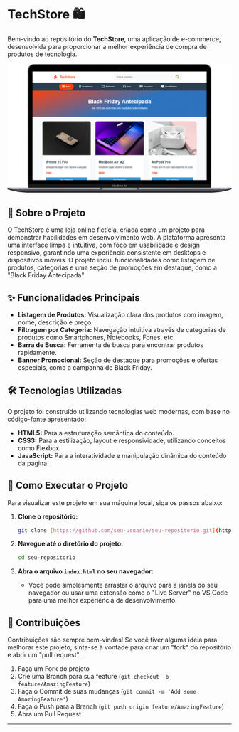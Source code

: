 # TechStore 🛍️

Bem-vindo ao repositório do **TechStore**, uma aplicação de e-commerce, desenvolvida para proporcionar a melhor experiência de compra de produtos de tecnologia.

![Demonstração do Projeto TechStore](./assets/Macbook-Air.png)

## 📜 Sobre o Projeto

O TechStore é uma loja online fictícia, criada como um projeto para demonstrar habilidades em desenvolvimento web.
A plataforma apresenta uma interface limpa e intuitiva, com foco em usabilidade e design responsivo, garantindo uma experiência consistente em desktops e dispositivos móveis. O projeto inclui funcionalidades como listagem de produtos, categorias e uma seção de promoções em destaque, como a "Black Friday Antecipada".

## ✨ Funcionalidades Principais

- **Listagem de Produtos:** Visualização clara dos produtos com imagem, nome, descrição e preço.
- **Filtragem por Categoria:** Navegação intuitiva através de categorias de produtos como Smartphones, Notebooks, Fones, etc.
- **Barra de Busca:** Ferramenta de busca para encontrar produtos rapidamente.
- **Banner Promocional:** Seção de destaque para promoções e ofertas especiais, como a campanha de Black Friday.

## 🛠️ Tecnologias Utilizadas

O projeto foi construído utilizando tecnologias web modernas, com base no código-fonte apresentado:

- **HTML5:** Para a estruturação semântica do conteúdo.
- **CSS3:** Para a estilização, layout e responsividade, utilizando conceitos como Flexbox.
- **JavaScript:** Para a interatividade e manipulação dinâmica do conteúdo da página.

## 🚀 Como Executar o Projeto

Para visualizar este projeto em sua máquina local, siga os passos abaixo:

1. **Clone o repositório:**

   ```bash
   git clone [https://github.com/seu-usuario/seu-repositorio.git](https://github.com/seu-usuario/seu-repositorio.git)
   ```

2. **Navegue até o diretório do projeto:**

   ```bash
   cd seu-repositorio
   ```

3. **Abra o arquivo `index.html` no seu navegador:**
   - Você pode simplesmente arrastar o arquivo para a janela do seu navegador ou usar uma extensão como o "Live Server" no VS Code para uma melhor experiência de desenvolvimento.

## 🤝 Contribuições

Contribuições são sempre bem-vindas! Se você tiver alguma ideia para melhorar este projeto, sinta-se à vontade para criar um "fork" do repositório e abrir um "pull request".

1.  Faça um Fork do projeto
2.  Crie uma Branch para sua feature (`git checkout -b feature/AmazingFeature`)
3.  Faça o Commit de suas mudanças (`git commit -m 'Add some AmazingFeature'`)
4.  Faça o Push para a Branch (`git push origin feature/AmazingFeature`)
5.  Abra um Pull Request

---
